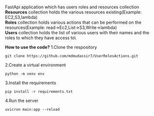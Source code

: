 FastApi application which has users roles and resources collection\
**Resources** collection holds the various resources existing(Example: EC2,S3,lambda)\
**Roles** collection holds various actions that can be performed on the resources(Example: read->Ec2,List->S3,Write->lambda)\
**Users** collection holds the list of various users with their names and the roles to which they have access to\

**How to use the code?**
1.Clone the respository
```
git clone https://github.com/mdmudassir7/UserRolesActions.git
```
2.Create a virtual environment
```
python -m venv env
```
3.Install the requirements
```
pip install -r requirements.txt
```
4.Run the server
```
uvicron main:app --reload
```